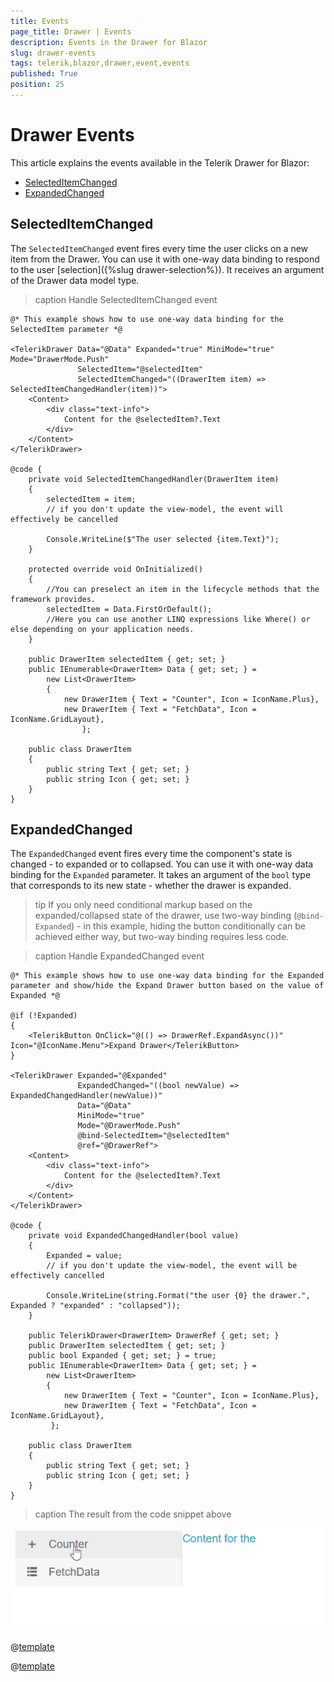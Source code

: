 ```yaml
---
title: Events
page_title: Drawer | Events
description: Events in the Drawer for Blazor
slug: drawer-events
tags: telerik,blazor,drawer,event,events
published: True
position: 25
---
```


# Drawer Events

This article explains the events available in the Telerik Drawer for Blazor:

* [SelectedItemChanged](#selecteditemchanged)
* [ExpandedChanged](#expandedchanged)


## SelectedItemChanged

The `SelectedItemChanged` event fires every time the user clicks on a new item from the Drawer. You can use it with one-way data binding to respond to the user [selection]({%slug drawer-selection%}). It receives an argument of the Drawer data model type.

>caption Handle SelectedItemChanged event

````CSHTML
@* This example shows how to use one-way data binding for the SelectedItem parameter *@

<TelerikDrawer Data="@Data" Expanded="true" MiniMode="true" Mode="DrawerMode.Push"
               SelectedItem="@selectedItem"
               SelectedItemChanged="((DrawerItem item) => SelectedItemChangedHandler(item))">
    <Content>
        <div class="text-info">
            Content for the @selectedItem?.Text
        </div>
    </Content>
</TelerikDrawer>

@code {
    private void SelectedItemChangedHandler(DrawerItem item)
    {
        selectedItem = item;
        // if you don't update the view-model, the event will effectively be cancelled

        Console.WriteLine($"The user selected {item.Text}");
    }

    protected override void OnInitialized()
    {
        //You can preselect an item in the lifecycle methods that the framework provides.
        selectedItem = Data.FirstOrDefault();
        //Here you can use another LINQ expressions like Where() or else depending on your application needs.
    }

    public DrawerItem selectedItem { get; set; }
    public IEnumerable<DrawerItem> Data { get; set; } =
        new List<DrawerItem>
        {
            new DrawerItem { Text = "Counter", Icon = IconName.Plus},
            new DrawerItem { Text = "FetchData", Icon = IconName.GridLayout},
                };

    public class DrawerItem
    {
        public string Text { get; set; }
        public string Icon { get; set; }
    }
}
````


## ExpandedChanged

The `ExpandedChanged` event fires every time the component's state is changed - to expanded or to collapsed. You can use it with one-way data binding for the `Expanded` parameter. It takes an argument of the `bool` type that corresponds to its new state - whether the drawer is expanded.

>tip If you only need conditional markup based on the expanded/collapsed state of the drawer, use two-way binding (`@bind-Expanded`) - in this example, hiding the button conditionally can be achieved either way, but two-way binding requires less code.

>caption Handle ExpandedChanged event

````CSHTML
@* This example shows how to use one-way data binding for the Expanded parameter and show/hide the Expand Drawer button based on the value of Expanded *@

@if (!Expanded)
{
    <TelerikButton OnClick="@(() => DrawerRef.ExpandAsync())" Icon="@IconName.Menu">Expand Drawer</TelerikButton>
}

<TelerikDrawer Expanded="@Expanded"
               ExpandedChanged="((bool newValue) => ExpandedChangedHandler(newValue))"
               Data="@Data"
               MiniMode="true"
               Mode="@DrawerMode.Push"
               @bind-SelectedItem="@selectedItem"
               @ref="@DrawerRef">
    <Content>
        <div class="text-info">
            Content for the @selectedItem?.Text
        </div>
    </Content>
</TelerikDrawer>

@code {
    private void ExpandedChangedHandler(bool value)
    {
        Expanded = value;
        // if you don't update the view-model, the event will be effectively cancelled

        Console.WriteLine(string.Format("the user {0} the drawer.", Expanded ? "expanded" : "collapsed"));
    }

    public TelerikDrawer<DrawerItem> DrawerRef { get; set; }
    public DrawerItem selectedItem { get; set; }
    public bool Expanded { get; set; } = true;
    public IEnumerable<DrawerItem> Data { get; set; } =
        new List<DrawerItem>
        {
            new DrawerItem { Text = "Counter", Icon = IconName.Plus},
            new DrawerItem { Text = "FetchData", Icon = IconName.GridLayout},
         };

    public class DrawerItem
    {
        public string Text { get; set; }
        public string Icon { get; set; }
    }
}
````
>caption The result from the code snippet above

![drawer expandedchanged example](images/drawer-expandedchanged-example.gif)

@[template](/_contentTemplates/common/general-info.md#event-callback-can-be-async)

@[template](/_contentTemplates/common/issues-and-warnings.md#valuechanged-lambda-required)
